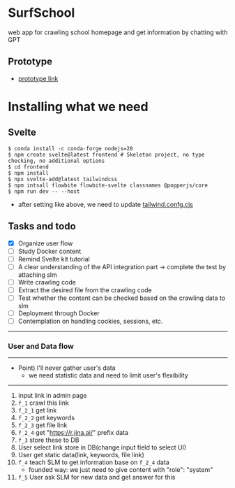# SurfSchool
web app for crawling school homepage and get information by chatting with GPT

## Prototype
- [prototype link](https://www.figma.com/proto/D1EF1mWfnYy6P35D4QXWyS/FireSchool?page-id=0%3A1&type=design&node-id=5-55&viewport=122%2C463%2C0.1&t=dSSh5TIK81uSF9LJ-1&scaling=contain&starting-point-node-id=1%3A3&mode=design)

# Installing what we need
## Svelte
``` terminal
$ conda install -c conda-forge nodejs=20
$ npm create svelte@latest frontend # Skeleton project, no type checking, no additional options
$ cd frontend
$ npm install
$ npx svelte-add@latest tailwindcss
$ npm intsall flowbite flowbite-svelte classnames @popperjs/core
$ npm run dev -- --host
```
- after setting like above, we need to update [tailwind.confg.cjs](frontend/tailwind.config.cjs)

## Tasks and todo 
- [x] Organize user flow
- [ ] Study Docker content
- [ ] Remind Svelte kit tutorial
- [ ] A clear understanding of the API integration part → complete the test by attaching slm
- [ ] Write crawling code
- [ ] Extract the desired file from the crawling code
- [ ] Test whether the content can be checked based on the crawling data to slm
- [ ] Deployment through Docker
- [ ] Contemplation on handling cookies, sessions, etc.
-----

### User and Data flow
-----
- Point) I'll never gather user's data
    - we need statistic data and need to limit user's flexibility
-----
1. input link in admin page
2. `f_1` crawl this link
3. `f_2_1` get link 
4. `f_2_2` get keywords
5. `f_2_3` get file link
6. `f_2_4` get "https://r.jina.ai/" prefix data
7. `f_3` store these to DB
8. User select link store in DB(change input field to select UI)
9. User get static data(link, keywords, file link)
10. `f_4` teach SLM to get information base on `f_2_4` data
    - founded way: we just need to give content with "role": "system"
11. `f_5` User ask SLM for new data and get answer for this